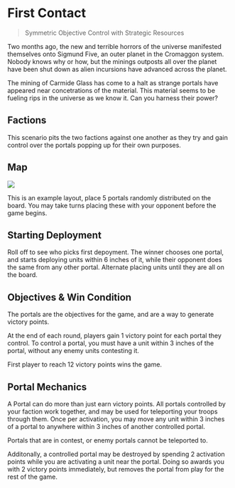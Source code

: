 # First Contact
> Symmetric Objective Control with Strategic Resources

Two months ago, the new and terrible horrors of the universe manifested themselves onto Sigmund Five, an outer planet in the Cromaggon system. Nobody knows why or how, but the minings outposts all over the planet have been shut down as alien incursions have advanced across the planet.

The mining of Carmide Glass has come to a halt as strange portals have appeared near concetrations of the material. This material seems to be fueling rips in the universe as we know it. Can you harness their power?

## Factions
This scenario pits the two factions against one another as they try and gain control over the portals popping up for their own purposes.

## Map

<img src="https://i.imgur.com/ba5xEhU.jpeg">

This is an example layout, place 5 portals randomly distributed on the board. You may take turns placing these with your opponent before the game begins.

## Starting Deployment

Roll off to see who picks first depoyment. The winner chooses one portal, and starts deploying units within 6 inches of it, while their opponent does the same from any other portal. Alternate placing units until they are all on the board.

## Objectives & Win Condition

The portals are the objectives for the game, and are a way to generate victory points.

At the end of each round, players gain 1 victory point for each portal they control. To control a portal, you must have a unit within 3 inches of the portal, without any enemy units contesting it.

First player to reach 12 victory points wins the game.

## Portal Mechanics

A Portal can do more than just earn victory points. All portals controlled by your faction work together, and may be used for teleporting your troops through them. Once per activation, you may move any unit within 3 inches of a portal to anywhere within 3 inches of another controlled portal.

Portals that are in contest, or enemy portals cannot be teleported to.

Additonally, a controlled portal may be destroyed by spending 2 activation points while you are activating a unit near the portal. Doing so awards you with 2 victory points immediately, but removes the portal from play for the rest of the game.



